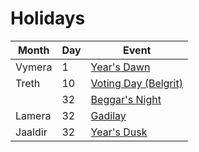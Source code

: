 # Holidays

| Month   | Day | Event                                           |
| ------- | --- | ----------------------------------------------- |
| Vymera  | 1   | [Year's Dawn](./years-dawn.md)                  |
| Treth   | 10  | [Voting Day (Belgrit)](./voting-day-belgrit.md) |
|         | 32  | [Beggar's Night](./beggars-night.md)            |
| Lamera  | 32  | [Gadilay](./gadilay.md)                         |
| Jaaldir | 32  | [Year's Dusk](./years-dusk.md)                  |
